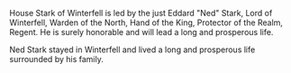 House Stark of Winterfell is led by the just Eddard "Ned" Stark, Lord of Winterfell, Warden of the North, Hand of the King, Protector of the Realm, Regent.  He is surely honorable and will lead a long and prosperous life.

Ned Stark stayed in Winterfell and lived a long and prosperous life surrounded by his family. 
